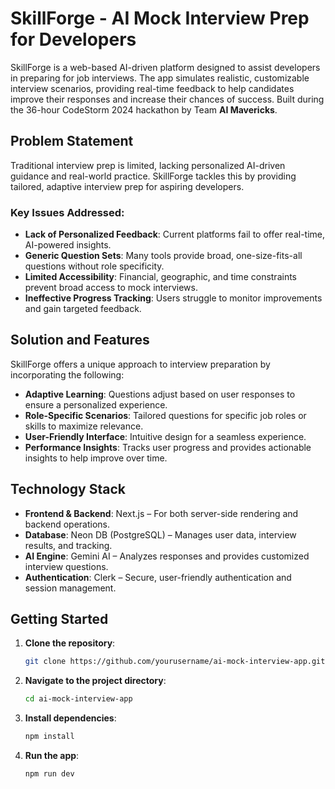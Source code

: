 # SkillForge - AI Mock Interview Prep for Developers

SkillForge is a web-based AI-driven platform designed to assist developers in preparing for job interviews. The app simulates realistic, customizable interview scenarios, providing real-time feedback to help candidates improve their responses and increase their chances of success. Built during the 36-hour CodeStorm 2024 hackathon by Team **AI Mavericks**. 


## Problem Statement

Traditional interview prep is limited, lacking personalized AI-driven guidance and real-world practice. SkillForge tackles this by providing tailored, adaptive interview prep for aspiring developers.

### Key Issues Addressed:
- **Lack of Personalized Feedback**: Current platforms fail to offer real-time, AI-powered insights.
- **Generic Question Sets**: Many tools provide broad, one-size-fits-all questions without role specificity.
- **Limited Accessibility**: Financial, geographic, and time constraints prevent broad access to mock interviews.
- **Ineffective Progress Tracking**: Users struggle to monitor improvements and gain targeted feedback.

## Solution and Features

SkillForge offers a unique approach to interview preparation by incorporating the following:

- **Adaptive Learning**: Questions adjust based on user responses to ensure a personalized experience.
- **Role-Specific Scenarios**: Tailored questions for specific job roles or skills to maximize relevance.
- **User-Friendly Interface**: Intuitive design for a seamless experience.
- **Performance Insights**: Tracks user progress and provides actionable insights to help improve over time.

## Technology Stack

- **Frontend & Backend**: Next.js – For both server-side rendering and backend operations.
- **Database**: Neon DB (PostgreSQL) – Manages user data, interview results, and tracking.
- **AI Engine**: Gemini AI – Analyzes responses and provides customized interview questions.
- **Authentication**: Clerk – Secure, user-friendly authentication and session management.

## Getting Started

1. **Clone the repository**:
   ```bash
   git clone https://github.com/yourusername/ai-mock-interview-app.git
   ```

2. **Navigate to the project directory**:
   ```bash
   cd ai-mock-interview-app
   ```

3. **Install dependencies**:
   ```bash
   npm install
   ```

4. **Run the app**:
   ```bash
   npm run dev 
   ```


